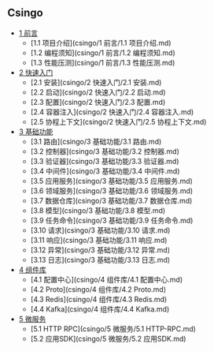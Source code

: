 
## Csingo

- [1 前言]()
    - [1.1 项目介绍](csingo/1 前言/1.1 项目介绍.md)
    - [1.2 编程须知](csingo/1 前言/1.2 编程须知.md)
    - [1.3 性能压测](csingo/1 前言/1.3 性能压测.md)
- [2 快速入门]()
    - [2.1 安装](csingo/2 快速入门/2.1 安装.md)
    - [2.2 启动](csingo/2 快速入门/2.2 启动.md)
    - [2.3 配置](csingo/2 快速入门/2.3 配置.md)
    - [2.4 容器注入](csingo/2 快速入门/2.4 容器注入.md)
    - [2.5 协程上下文](csingo/2 快速入门/2.5 协程上下文.md)
- [3 基础功能]()
    - [3.1 路由](csingo/3 基础功能/3.1 路由.md)
    - [3.2 控制器](csingo/3 基础功能/3.2 控制器.md)
    - [3.3 验证器](csingo/3 基础功能/3.3 验证器.md)
    - [3.4 中间件](csingo/3 基础功能/3.4 中间件.md)
    - [3.5 应用服务](csingo/3 基础功能/3.5 应用服务.md)
    - [3.6 领域服务](csingo/3 基础功能/3.6 领域服务.md)
    - [3.7 数据仓库](csingo/3 基础功能/3.7 数据仓库.md)
    - [3.8 模型](csingo/3 基础功能/3.8 模型.md)
    - [3.9 任务命令](csingo/3 基础功能/3.9 任务命令.md)
    - [3.10 请求](csingo/3 基础功能/3.10 请求.md)
    - [3.11 响应](csingo/3 基础功能/3.11 响应.md)
    - [3.12 异常](csingo/3 基础功能/3.12 异常.md)
    - [3.13 日志](csingo/3 基础功能/3.13 日志.md)
- [4 组件库]()
    - [4.1 配置中心](csingo/4 组件库/4.1 配置中心.md)
    - [4.2 Proto](csingo/4 组件库/4.2 Proto.md)
    - [4.3 Redis](csingo/4 组件库/4.3 Redis.md)
    - [4.4 Kafka](csingo/4 组件库/4.4 Kafka.md)
- [5 微服务]()
    - [5.1 HTTP RPC](csingo/5 微服务/5.1 HTTP-RPC.md)
    - [5.2 应用SDK](csingo/5 微服务/5.2 应用SDK.md)